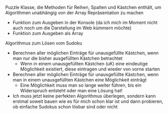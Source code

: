 Puzzle Klasse, die Methoden für Reihen, Spalten und Kästchen enthält, um Algorithmen unabhängig von der Array Repräsentation zu machen
- Funktion zum Ausgeben in der Konsole (da ich mich im Moment nicht auch noch um die Darstellung im Web kümmern möchte)
- Funktion zum Ausgeben als Array 

Algorithmus zum Lösen vom Sudoku
- Berechnen aller möglichen Einträge für unausgefüllte Kästchen, wenn man nur die bisher ausgefüllten Kästchen betrachtet
    - Wenn in einem unausgefüllten Kästchen (uK) eine eindeutige Möglichkeit existiert, diese eintragen und wieder von vorne starten
- Berechnen aller möglichen Einträge für unausgefüllte Kästchen, wenn man in einem unausgefüllten Kästchen eine Möglichkeit einträgt
    - Eine Möglichkeit muss man so lange weiter führen, bis ein Widerspruch entsteht oder man eine Lösung hat!
- Ich muss jetzt keine perfekten Algorithmus überlegen, sondern kann erstmal soweit bauen wie es für mich schon klar ist und dann probieren, ob einfache Sudokus schon lösbar sind oder nicht




